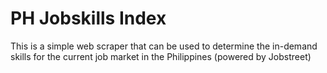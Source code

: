 # PH Jobskills Index
This is a simple web scraper that can be used to determine the in-demand 
skills for the current job market in the Philippines (powered by Jobstreet)
